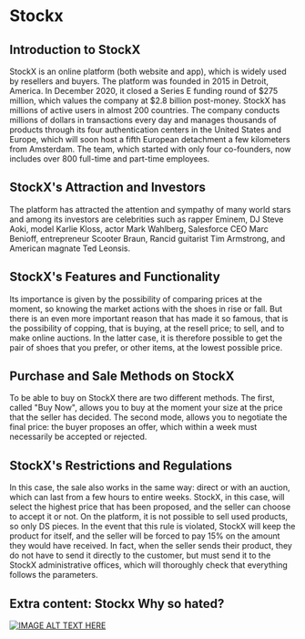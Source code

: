 # Stockx
## Introduction to StockX
StockX is an online platform (both website and app), which is widely used by resellers and buyers. The platform was founded in 2015 in Detroit, America. In December 2020, it closed a Series E funding round of $275 million, which values the company at $2.8 billion post-money. StockX has millions of active users in almost 200 countries. The company conducts millions of dollars in transactions every day and manages thousands of products through its four authentication centers in the United States and Europe, which will soon host a fifth European detachment a few kilometers from Amsterdam. The team, which started with only four co-founders, now includes over 800 full-time and part-time employees.

## StockX's Attraction and Investors
The platform has attracted the attention and sympathy of many world stars and among its investors are celebrities such as rapper Eminem, DJ Steve Aoki, model Karlie Kloss, actor Mark Wahlberg, Salesforce CEO Marc Benioff, entrepreneur Scooter Braun, Rancid guitarist Tim Armstrong, and American magnate Ted Leonsis.

## StockX's Features and Functionality
Its importance is given by the possibility of comparing prices at the moment, so knowing the market actions with the shoes in rise or fall. But there is an even more important reason that has made it so famous, that is the possibility of copping, that is buying, at the resell price; to sell, and to make online auctions. In the latter case, it is therefore possible to get the pair of shoes that you prefer, or other items, at the lowest possible price.

## Purchase and Sale Methods on StockX
To be able to buy on StockX there are two different methods. The first, called "Buy Now", allows you to buy at the moment your size at the price that the seller has decided. The second mode, allows you to negotiate the final price: the buyer proposes an offer, which within a week must necessarily be accepted or rejected.

## StockX's Restrictions and Regulations
In this case, the sale also works in the same way: direct or with an auction, which can last from a few hours to entire weeks. StockX, in this case, will select the highest price that has been proposed, and the seller can choose to accept it or not. On the platform, it is not possible to sell used products, so only DS pieces. In the event that this rule is violated, StockX will keep the product for itself, and the seller will be forced to pay 15% on the amount they would have received. In fact, when the seller sends their product, they do not have to send it directly to the customer, but must send it to the StockX administrative offices, which will thoroughly check that everything follows the parameters.

## Extra content: Stockx Why so hated?
[![IMAGE ALT TEXT HERE](https://img.youtube.com/vi/XcdmptyNgjA/0.jpg)](https://www.youtube.com/watch?v=XcdmptyNgjA)
